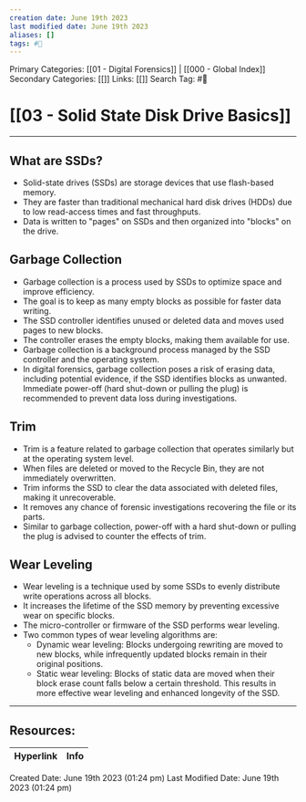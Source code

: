 ```yaml
---
creation date: June 19th 2023
last modified date: June 19th 2023
aliases: []
tags: #📖
---
```


Primary Categories: [[01 - Digital Forensics]] | [[000 - Global Index]] 
Secondary Categories: [[]] 
Links: [[]] 
Search Tag: #📖  

# [[03 - Solid State Disk Drive Basics]]  
---

## What are SSDs?

- Solid-state drives (SSDs) are storage devices that use flash-based memory.
- They are faster than traditional mechanical hard disk drives (HDDs) due to low read-access times and fast throughputs.
- Data is written to "pages" on SSDs and then organized into "blocks" on the drive.

## Garbage Collection

- Garbage collection is a process used by SSDs to optimize space and improve efficiency.
- The goal is to keep as many empty blocks as possible for faster data writing.
- The SSD controller identifies unused or deleted data and moves used pages to new blocks.
- The controller erases the empty blocks, making them available for use.
- Garbage collection is a background process managed by the SSD controller and the operating system.
- In digital forensics, garbage collection poses a risk of erasing data, including potential evidence, if the SSD identifies blocks as unwanted. Immediate power-off (hard shut-down or pulling the plug) is recommended to prevent data loss during investigations.

## Trim

- Trim is a feature related to garbage collection that operates similarly but at the operating system level.
- When files are deleted or moved to the Recycle Bin, they are not immediately overwritten.
- Trim informs the SSD to clear the data associated with deleted files, making it unrecoverable.
- It removes any chance of forensic investigations recovering the file or its parts.
- Similar to garbage collection, power-off with a hard shut-down or pulling the plug is advised to counter the effects of trim.

## Wear Leveling

- Wear leveling is a technique used by some SSDs to evenly distribute write operations across all blocks.
- It increases the lifetime of the SSD memory by preventing excessive wear on specific blocks.
- The micro-controller or firmware of the SSD performs wear leveling.
- Two common types of wear leveling algorithms are:
  - Dynamic wear leveling: Blocks undergoing rewriting are moved to new blocks, while infrequently updated blocks remain in their original positions.
  - Static wear leveling: Blocks of static data are moved when their block erase count falls below a certain threshold. This results in more effective wear leveling and enhanced longevity of the SSD.


___

## Resources:

| Hyperlink | Info |
| --------- | ---- |


Created Date: June 19th 2023 (01:24 pm) 
Last Modified Date: June 19th 2023 (01:24 pm)
